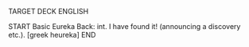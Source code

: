TARGET DECK
ENGLISH

START
Basic
Eureka
Back: int. I have found it! (announcing a discovery etc.). [greek heureka]
END
